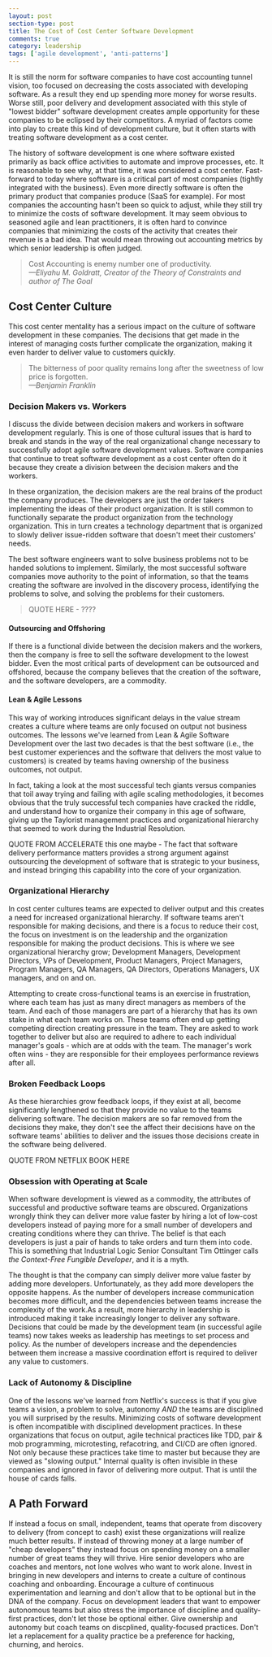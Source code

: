 ```yaml
---
layout: post
section-type: post
title: The Cost of Cost Center Software Development
comments: true
category: leadership
tags: ['agile development', 'anti-patterns']
---
```


It is still the norm for software companies to have cost accounting tunnel vision, too focused on decreasing the costs associated with developing software. As a result they end up spending more money for worse results. Worse still, poor delivery and development associated with this style of "lowest bidder" software development creates ample opportunity for these companies to be eclipsed by their competitors. A myriad of factors come into play to create this kind of development culture, but it often starts with treating software development as a cost center.

The history of software development is one where software existed primarily as back office activities to automate and improve processes, etc. It is reasonable to see why, at that time, it was considered a cost center. Fast-forward to today where software is a critical part of most companies (tightly integrated with the business). Even more directly software is often the primary product that companies produce (SaaS for example). For most companies the accounting hasn't been so quick to adjust, while they still try to minimize the costs of software development. It may seem obvious to seasoned agile and lean practitioners, it is often hard to convince companies that minimizing the costs of the activity that creates their revenue is a bad idea. That would mean throwing out accounting metrics by which senior leadership is often judged. 

> Cost Accounting is enemy number one of productivity.  
> _&mdash;Eliyahu M. Goldratt, Creator of the Theory of Constraints and author of The Goal_

## Cost Center Culture

This cost center mentality has a serious impact on the culture of software development in these companies. The decisions that get made in the interest of managing costs further complicate the organization, making it even harder to deliver value to customers quickly.  

> The bitterness of poor quality remains long after the sweetness of low price is forgotten.  
> _&mdash;Benjamin Franklin_


### Decision Makers vs. Workers
I discuss the divide between decision makers and workers in software development regularly. This is one of those cultural issues that is hard to break and stands in the way of the real organizational change necessary to successfully adopt agile software development values. Software companies that continue to treat software development as a cost center often do it because they create a division between the decision makers and the workers. 

In these organization, the decision makers are the real brains of the product the company produces. The developers are just the order takers implementing the ideas of their product organization. It is still common to functionally separate the product organization from the technology organization. This in turn creates a technology department that is organized to slowly deliver issue-ridden software that doesn't meet their customers' needs. 

The best software engineers want to solve business problems not to be handed solutions to implement. Similarly, the most successful software companies move authority to the point of information, so that the teams creating the software are involved in the discovery process, identifying the problems to solve, and solving the problems for their customers.

> QUOTE HERE - ????

#### Outsourcing and Offshoring
If there is a functional divide between the decision makers and the workers, then the company is free to sell the software development to the lowest bidder. Even the most critical parts of development can be outsourced and offshored, because the company believes that the creation of the software, and the software developers, are a commodity. 

#### Lean & Agile Lessons
This way of working introduces significant delays in the value stream creates a culture where teams are only focused on output not business outcomes. The lessons we've learned from Lean & Agile Software Development over the last two decades is that the best software (i.e., the best customer experiences and the software that delivers the most value to customers) is created by teams having ownership of the business outcomes, not output.  

In fact, taking a look at the most successful tech giants versus companies that toil away trying and failing with agile scaling methodologies, it becomes obvious that the truly successful tech companies have cracked the riddle, and understand how to organize their company in this age of software, giving up the Taylorist management practices and organizational hierarchy that seemed to work during the Industrial Resolution. 

QUOTE FROM ACCELERATE
this one maybe - The fact that software delivery performance matters provides a strong argument against outsourcing the development of software that is strategic to your business, and instead bringing this capability into the core of your organization.

### Organizational Hierarchy
In cost center cultures teams are expected to deliver output and this creates a need for increased organizational hierarchy. If software teams aren't responsible for making decisions, and there is a focus to reduce their cost, the focus on investment is on the leadership and the organization responsible for making the product decisions. This is where we see organizational hierarchy grow; Development Managers, Development Directors, VPs of Development, Product Managers, Project Managers, Program Managers, QA Managers, QA Directors, Operations Managers, UX managers, and on and on. 

Attempting to create cross-functional teams is an exercise in frustration, where each team has just as many direct managers as members of the team. And each of those managers are part of a hierarchy that has its own stake in what each team works on. These teams often end up getting competing direction creating pressure in the team. They are asked to work together to deliver but also are required to adhere to each individual manager's goals - which are at odds with the team. The manager's work often wins - they are responsible for their employees performance reviews after all.

### Broken Feedback Loops
As these hierarchies grow feedback loops, if they exist at all, become significantly lengthened so that they provide no value to the teams delivering software. The decision makers are so far removed from the decisions they make, they don't see the affect their decisions have on the software teams' abilities to deliver and the issues those decisions create in the software being delivered.

QUOTE FROM NETFLIX BOOK HERE

### Obsession with Operating at Scale
When software development is viewed as a commodity, the attributes of successful and productive software teams are obscured. Organizations wrongly think they can deliver more value faster by hiring a lot of low-cost developers instead of paying more for a small number of developers and creating conditions where they can thrive. The belief is that each developers is just a pair of hands to take orders and turn them into code. This is something that Industrial Logic Senior Consultant Tim Ottinger calls _the Context-Free Fungible Developer_, and it is a myth. 

The thought is that the company can simply deliver more value faster by adding more developers. Unfortunately, as they add more developers the opposite happens. As the number of developers increase communication becomes more difficult, and the dependencies between teams increase the complexity of the work.As a result, more hierarchy in leadership is introduced making it take increasingly longer to deliver any software. Decisions that could be made by the development team (in successful agile teams) now takes weeks as leadership has meetings to set process and policy. As the number of developers increase and the dependencies between them increase a massive coordination effort is required to deliver any value to customers. 




### Lack of Autonomy & Discipline
One of the lessons we've learned from Netflix's success is that if you give teams a vision, a problem to solve, autonomy _AND_ the teams are disciplined you will surprised by the results. Minimizing costs of software development is often incompatible with disciplined development practices. In these organizations that focus on output, agile technical practices like TDD, pair & mob programming, microtesting, refacotring, and CI/CD are often ignored. Not only because these practices take time to master but because they are viewed as "slowing output." Internal quality is often invisible in these companies and ignored in favor of delivering more output. That is until the house of cards falls. 


## A Path Forward
If instead a focus on small, independent, teams that operate from discovery to delivery (from concept to cash) exist these organizations will realize much better results. If instead of throwing money at a large number of "cheap developers" they instead focus on spending money on a smaller number of great teams they will thrive. Hire senior developers who are coaches and mentors, not lone wolves who want to work alone. Invest in bringing in new developers and interns to create a culture of continous coaching and onboarding. Encourage a culture of continuous experimentation and learning and don't allow that to be optional but in the DNA of the company. Focus on development leaders that want to empower autonomous teams but also stress the importance of discipline and quality-first practices, don't let those be optional either. Give ownership and autonomy but coach teams on discplined, quality-focused practices. Don't let a replacement for a quality practice be a preference for hacking, churning, and heroics.

